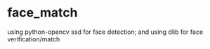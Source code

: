 # face_match
using python-opencv ssd for face detection; and using dlib for face verification/match
